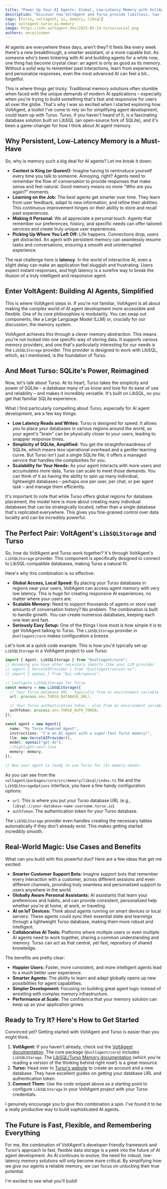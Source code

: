 ```yaml
---
title: "Power Up Your AI Agents: Global, Low-Latency Memory with VoltAgent and Turso"
description: "Discover how VoltAgent and Turso provide limitless, low-latency memory for your AI agents, focusing on simplicity and flexibility."
tags: [turso, voltagent, ai, memory, libsql]
slug: voltagent-turso-ai-memory
image: https://cdn.voltagent.dev/2025-05-14-turso/social.png
authors: necatiozmen
---
```


AI agents are everywhere these days, aren't they? It feels like every week there's a new breakthrough, a smarter assistant, or a more capable bot. As someone who's been tinkering with AI and building agents for a while now, one thing has become crystal clear: an agent is only as good as its memory. Without a solid way to remember past interactions, learn from experiences, and personalize responses, even the most advanced AI can feel a bit... forgetful.

This is where things get tricky. Traditional memory solutions often stumble when faced with the unique demands of modern AI applications – especially when you're trying to build something that's fast and responsive for users all over the globe. That's why I was so excited when I started exploring how VoltAgent, a toolkit I've come to rely on for simplifying agent development, could team up with Turso. Turso, if you haven't heard of it, is a fascinating database solution built on LibSQL (an open-source fork of SQLite), and it's been a game-changer for how I think about AI agent memory.

## Why Persistent, Low-Latency Memory is a Must-Have

So, why is memory such a big deal for AI agents? Let me break it down:

- **Context is King (or Queen!):** Imagine having to reintroduce yourself every time you talk to someone. Annoying, right? Agents need to remember the flow of conversation to provide responses that make sense and feel natural. Good memory means no more "Who are you again?" moments.
- **Learning on the Job:** The best agents get smarter over time. They learn from user feedback, adapt to new information, and refine their abilities. This continuous improvement hinges on their ability to store and recall past experiences.
- **Making it Personal:** We all appreciate a personal touch. Agents that remember our preferences, history, and specific needs can offer tailored services and create truly unique user experiences.
- **Picking Up Where You Left Off:** Life happens. Connections drop, users get distracted. An agent with persistent memory can seamlessly resume tasks and conversations, ensuring a smooth and uninterrupted experience.

The real challenge here is **latency**. In the world of interactive AI, even a slight delay can make an application feel sluggish and frustrating. Users expect instant responses, and high latency is a surefire way to break the illusion of a truly intelligent and responsive agent.

## Enter VoltAgent: Building AI Agents, Simplified

This is where VoltAgent steps in. If you're not familiar, VoltAgent is all about making the complex world of AI agent development more accessible and flexible. One of its core philosophies is modularity. You can swap out components, like a Large Language Model (LLM) or, crucially for our discussion, the memory system.

VoltAgent achieves this through a clever memory abstraction. This means you're not locked into one specific way of storing data. It supports various memory providers, and one that's particularly interesting for our needs is the `LibSQLStorage` provider. This provider is designed to work with LibSQL, which, as I mentioned, is the foundation of Turso.

## And Meet Turso: SQLite's Power, Reimagined

Now, let's talk about Turso. At its heart, Turso takes the simplicity and power of SQLite – a database many of us know and love for its ease of use and reliability – and makes it incredibly versatile. It's built on LibSQL, so you get that familiar SQLite experience.

What I find particularly compelling about Turso, especially for AI agent development, are a few key things:

- **Low Latency Reads and Writes:** Turso is designed for speed. It allows you to place your databases in various regions around the world, so your agent's "brain" can be physically closer to your users, leading to snappier response times.
- **Simplicity of SQLite, Amplified:** You get the straightforwardness of SQLite, which means less operational overhead and a gentler learning curve. But Turso isn't just a single SQLite file; it offers a managed service that handles the complexities for you.
- **Scalability for Your Needs:** As your agent interacts with more users and accumulates more data, Turso can scale to meet those demands. You can think of it as having the ability to spin up many individual, lightweight databases – perhaps one per user, per chat, or per agent task – and manage them efficiently.

It's important to note that while Turso offers global regions for database placement, the model here is more about creating many individual databases that can be strategically located, rather than a single database that's replicated everywhere. This gives you fine-grained control over data locality and can be incredibly powerful.

## The Perfect Pair: VoltAgent's `LibSQLStorage` and Turso

So, how do VoltAgent and Turso work together? It's through VoltAgent's `LibSQLStorage` provider. This component is specifically designed to connect to LibSQL-compatible databases, making Turso a natural fit.

Here's why this combination is so effective:

- **Global Access, Local Speed:** By placing your Turso databases in regions near your users, VoltAgent can access agent memory with very low latency. This is huge for creating responsive AI experiences, no matter where your users are.
- **Scalable Memory:** Need to support thousands of agents or store vast amounts of conversation history? No problem. The combination is built to handle growth. You can create numerous databases, keeping each one lean and fast.
- **Seriously Easy Setup:** One of the things I love most is how simple it is to get VoltAgent talking to Turso. The `LibSQLStorage` provider in `@voltagent/core` makes configuration a breeze.

Let's look at a quick code example. This is how you'd typically set up `LibSQLStorage` in a VoltAgent project to use Turso:

```typescript
import { Agent, LibSQLStorage } from "@voltagent/core";
// Assuming you have other necessary imports like your LLM provider
// import { VercelAIProvider } from "@voltagent/vercel-ai";
// import { openai } from "@ai-sdk/openai";

// Configure LibSQLStorage for Turso
const memory = new LibSQLStorage({
  // Your Turso database URL - typically from an environment variable
  url: process.env.TURSO_DATABASE_URL!,

  // Your Turso authentication token - also from an environment variable
  authToken: process.env.TURSO_AUTH_TOKEN,
});

const agent = new Agent({
  name: "My Turso-Powered Agent",
  instructions: "I'm an AI agent with a super-fast Turso memory!",
  llm: new VercelAIProvider(),
  model: openai("gpt-4o"),
  //highlight-next-line
  memory: memory,
});

// Now your agent is ready to use Turso for its memory needs!
```

As you can see from the `voltagent/packages/core/src/memory/libsql/index.ts` file and the `LibSQLStorageOptions` interface, you have a few handy configuration options:

- `url`: This is where you put your Turso database URL (e.g., `libsql://your-database-name-username.turso.io`).
- `authToken`: The authentication token for your Turso database.

The `LibSQLStorage` provider even handles creating the necessary tables automatically if they don't already exist. This makes getting started incredibly smooth.

## Real-World Magic: Use Cases and Benefits

What can you build with this powerful duo? Here are a few ideas that get me excited:

- **Smarter Customer Support Bots:** Imagine support bots that remember every interaction with a customer, across different sessions and even different channels, providing truly seamless and personalized support to users anywhere in the world.
- **Globally Aware Personal Assistants:** AI assistants that learn your preferences and habits, and can provide consistent, personalized help whether you're at home, at work, or traveling.
- **AI on IoT Devices:** Think about agents running on smart devices or local servers. These agents could sync their essential state and learnings through a lightweight Turso database, making them more robust and intelligent.
- **Collaborative AI Tools:** Platforms where multiple users or even multiple AI agents need to work together, sharing a common understanding and memory. Turso can act as that central, yet fast, repository of shared knowledge.

The benefits are pretty clear:

- **Happier Users:** Faster, more consistent, and more intelligent agents lead to a much better user experience.
- **Smarter Agents:** The ability to learn and adapt globally opens up new possibilities for agent capabilities.
- **Simpler Development:** Focusing on building great agent logic instead of wrestling with complex memory infrastructure.
- **Performance at Scale:** The confidence that your memory solution can keep up as your application grows.

## Ready to Try It? Here's How to Get Started

Convinced yet? Getting started with VoltAgent and Turso is easier than you might think.

1.  **VoltAgent:** If you haven't already, check out the [VoltAgent documentation](https://voltagent.dev/docs). The core package (`@voltagent/core`) includes `LibSQLStorage`. The [LibSQL/Turso Memory documentation](/docs/agents/memory/libsql) (which you're reading a version of the thinking behind right now!) is a great resource.
2.  **Turso:** Head over to [Turso's website](https://turso.tech/) to create an account and a new database. They have excellent guides on getting your database URL and authentication token.
3.  **Connect Them:** Use the code snippet above as a starting point to configure `LibSQLStorage` in your VoltAgent project with your Turso credentials.

I genuinely encourage you to give this combination a spin. I've found it to be a really productive way to build sophisticated AI agents.

## The Future is Fast, Flexible, and Remembering Everything

For me, the combination of VoltAgent's developer-friendly framework and Turso's approach to fast, flexible data storage is a peek into the future of AI agent development. As AI continues to evolve, the need for robust, low-latency memory solutions will only become more critical. By simplifying how we give our agents a reliable memory, we can focus on unlocking their true potential.

I'm excited to see what you'll build!
